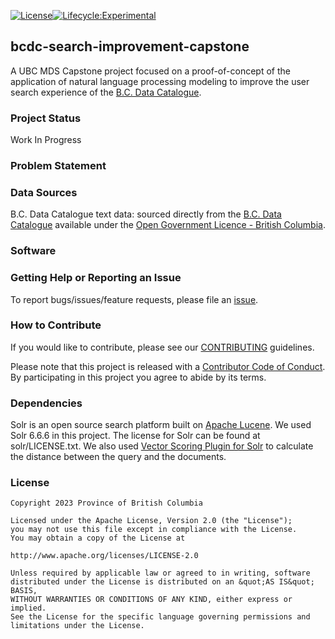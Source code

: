 <!-- badges: start -->

[![License](https://img.shields.io/badge/License-Apache%202.0-blue.svg)](https://opensource.org/license/apache-2-0/)[![Lifecycle:Experimental](https://img.shields.io/badge/Lifecycle-Experimental-339999)](https://github.com/bcgov/repomountie/blob/master/doc/lifecycle-badges.md)

<!-- badges: end -->

## bcdc-search-improvement-capstone

A UBC MDS Capstone project focused on a proof-of-concept of the application of natural language processing modeling to improve the user search experience of the [B.C. Data Catalogue](https://catalogue.data.gov.bc.ca/datasets).

### Project Status
Work In Progress

### Problem Statement

### Data Sources
B.C. Data Catalogue text data: sourced directly from the [B.C. Data Catalogue](https://catalogue.data.gov.bc.ca/dataset/bc-data-catalogue-content) available under the [Open Government Licence - British Columbia](https://www2.gov.bc.ca/gov/content/data/open-data/open-government-licence-bc).

### Software

### Getting Help or Reporting an Issue

To report bugs/issues/feature requests, please file an [issue](https://github.com/bcgov/bcdc-search-improvement-capstone/issues/).

### How to Contribute

If you would like to contribute, please see our [CONTRIBUTING](CONTRIBUTING.md) guidelines.

Please note that this project is released with a [Contributor Code of Conduct](CODE_OF_CONDUCT.md). By participating in this project you agree to abide by its terms.

### Dependencies
Solr is an open source search platform built on [Apache Lucene](https://lucene.apache.org/). We used Solr 6.6.6 in this project. The license for Solr can be found at solr/LICENSE.txt.
We also used [Vector Scoring Plugin for Solr](https://github.com/saaay71/solr-vector-scoring) to calculate the distance between the query and the documents.

### License

```
Copyright 2023 Province of British Columbia

Licensed under the Apache License, Version 2.0 (the "License");
you may not use this file except in compliance with the License.
You may obtain a copy of the License at

http://www.apache.org/licenses/LICENSE-2.0

Unless required by applicable law or agreed to in writing, software distributed under the License is distributed on an &quot;AS IS&quot; BASIS,
WITHOUT WARRANTIES OR CONDITIONS OF ANY KIND, either express or implied.
See the License for the specific language governing permissions and limitations under the License.
```
